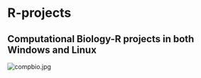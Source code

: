 # R-projects
## Computational Biology-R projects in both Windows and Linux
![compbio.jpg](C:\Users\SANDHYA\Pictures\compbio.jpg)


